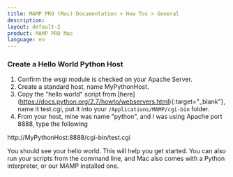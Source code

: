 ```yaml
---
title: MAMP PRO (Mac) Documentation > How Tos > General
description: 
layout: default-2
product: MAMP PRO Mac
language: en
---
```


### Create a Hello World Python Host

1. Confirm the wsgi module is checked on your Apache Server. 
2. Create a standard host, name MyPythonHost.
3. Copy the "hello world" script from [here] (https://docs.python.org/2.7/howto/webservers.html){:target="_blank"}, name it test.cgi, put it into your  `/Applications/MAMP/cgi-bin` folder.
4. From your host, mine was name "python", and I was using Apache port 8888, type the following

http://MyPythonHost:8888/cgi-bin/test.cgi

You should see your hello world. This will help you get started. You can also run your scripts from the command line, and Mac also comes with a Python interpreter, or our MAMP installed one.
